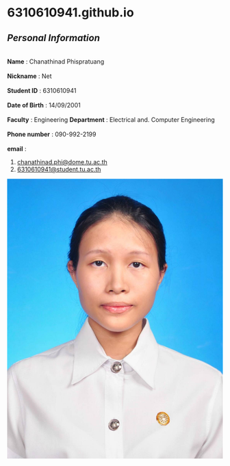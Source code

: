 # 6310610941.github.io

## ***Personal Information***

<br> **Name** : Chanathinad Phispratuang <br/>
<br> **Nickname** : Net <br/>
<br> **Student ID** : 6310610941 <br/>
<br> **Date of Birth** : 14/09/2001 <br/>
<br> **Faculty** : Engineering **Department** : Electrical and. Computer Engineering <br/>
<br> **Phone number** : 090-992-2199 <br/>
<br> **email** : <br/>
 1. chanathinad.phi@dome.tu.ac.th
 2. 6310610941@student.tu.ac.th



![Chanathinad](https://github.com/6310610941/6310610941.github.io/blob/main/image/picc.jpg)
